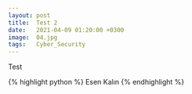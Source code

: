 ```yaml
---
layout: post
title:  Test 2
date:   2021-04-09 01:20:00 +0300
image:  04.jpg
tags:   Cyber_Security
---
```


Test

{% highlight python %} 
Esen Kalın
{% endhighlight %}

